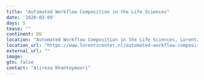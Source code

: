 ```yaml
---
title: "Automated Workflow Composition in the Life Sciences"
date: '2020-03-09'
days: 5
tease: ""
continent: EU
location: "Automated Workflow Composition in the Life Sciences, Lorentz Center, The Netherlands"
location_url: "https://www.lorentzcenter.nl/automated-workflow-composition-in-the-life-sciences.html"
external_url: ""
image: 
gtn: false
contact: "Alireza Khanteymoori"
---
```


